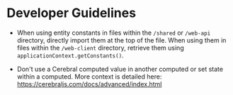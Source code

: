 # Developer Guidelines

* When using entity constants in files within the `/shared` or `/web-api` directory, directly import them at the top of the file. When using them in files within the `/web-client` directory, retrieve them using `applicationContext.getConstants()`.

* Don't use a Cerebral computed value in another computed or set state within a computed. More context is detailed here: https://cerebraljs.com/docs/advanced/index.html
